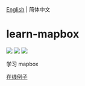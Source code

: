 [English](./README.md) | 简体中文

# learn-mapbox

[![](https://img.shields.io/badge/umi-^2.6.17-ff69b4.svg?style=flat-square)](https://github.com/umijs/umi)
[![](https://img.shields.io/badge/react-^16.8.0-brightgreen.svg?style=flat-square)](https://github.com/facebook/react)
[![](https://img.shields.io/dub/l/vibe-d.svg?style=flat-square)](https://tldrlegal.com/license/mit-license)

学习 mapbox

[在线例子](https://jolly-lichterman-708ee5.netlify.com/)
